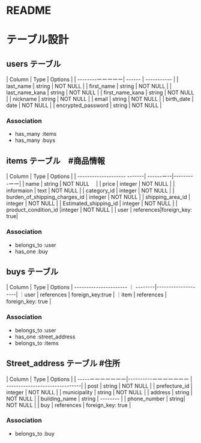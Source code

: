 # README

# テーブル設計

##  users テーブル

| Column           | Type   | Options     |
| --------ーーーーー| ------ | ----------- |
| last_name       | string | NOT NULL    |
| first_name      | string | NOT NULL    |
| last_name_kana  | string | NOT NULL    |
| first_name_kana | string | NOT NULL    |
| nickname        | string | NOT NULL    |
| email           | string | NOT NULL    |
| birth_date            | date    | NOT NULL   |
| encrypted_password  | string  | NOT NULL   | 

###   Association

- has_many   :items
- has_many    :buys





## items テーブル　#商品情報

|        Column               | Type     | Options     |
| -------------------- -------| ------ー--|---------ーー|
| name                          | string |  NOT NULL  　|
| price                         | integer | NOT NULL   |
| informaion                    | text    | NOT NULL   |
| category_id                   | integer | NOT NULL   |
| burden_of_shipping_charges_id | integer | NOT NULL   |
| shipping_area_id              | integer | NOT NULL   |
| Estimated_shipping_id         | integer | NOT NULL   |
| product_condition_id          |integer  | NOT NULL   |
| user                          | references|foreign_key: true|


###   Association

- belongs_to :user
- has_one :buy






##          buys テーブル
| Column               | Type    |      Options         |
---------------------- ｜ --------|--------------------|
｜user               | references |  foreign_key:true  |
｜item               | references |  foreign_key: true |

###   Association

- belongs_to :user
- has_one :street_address
- belongs_to :items



##  Street_address テーブル #住所
| Column  | Type       |             Options            |
| -----ーーーーーーー|----------ーーーーーーー | -------------------------------|
| post             | string  | NOT NULL   |
| prefecture_id    | integer | NOT NULL   |
| municipality     | string | NOT NULL    |
| address          | string | NOT NULL    |
| building_name    | string | --------    |
| phone_number     | string| NOT NULL     | 
| buy               | references          | foreign_key: true    |

### Association

- belongs_to :buy


## 